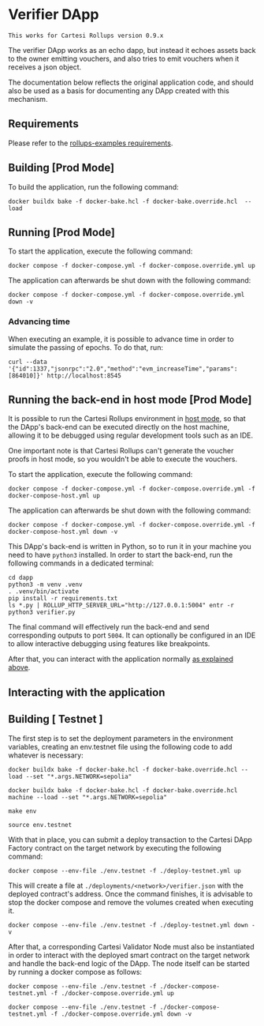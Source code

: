 # Verifier DApp

```
This works for Cartesi Rollups version 0.9.x
```

The verifier DApp works as an echo dapp, but instead it echoes assets back to the owner emitting vouchers, and also tries to emit vouchers when it receives a json object.

The documentation below reflects the original application code, and should also be used as a basis for documenting any DApp created with this mechanism.

## Requirements

Please refer to the [rollups-examples requirements](https://github.com/cartesi/rollups-examples/tree/main/README.md#requirements).

## Building [Prod Mode]

To build the application, run the following command:

```shell
docker buildx bake -f docker-bake.hcl -f docker-bake.override.hcl  --load
```

## Running [Prod Mode]

To start the application, execute the following command:

```shell
docker compose -f docker-compose.yml -f docker-compose.override.yml up
```

The application can afterwards be shut down with the following command:

```shell
docker compose -f docker-compose.yml -f docker-compose.override.yml down -v
```

### Advancing time

When executing an example, it is possible to advance time in order to simulate the passing of epochs. To do that, run:

```shell
curl --data '{"id":1337,"jsonrpc":"2.0","method":"evm_increaseTime","params":[864010]}' http://localhost:8545
```

## Running the back-end in host mode [Prod Mode]

It is possible to run the Cartesi Rollups environment in [host mode](https://github.com/cartesi/rollups-examples/tree/main/README.md#host-mode), so that the DApp's back-end can be executed directly on the host machine, allowing it to be debugged using regular development tools such as an IDE. 

One important note is that Cartesi Rollups can't generate the voucher proofs in host mode, so you wouldn't be able to execute the vouchers.

To start the application, execute the following command:
```shell
docker compose -f docker-compose.yml -f docker-compose.override.yml -f docker-compose-host.yml up
```

The application can afterwards be shut down with the following command:
```shell
docker compose -f docker-compose.yml -f docker-compose.override.yml -f docker-compose-host.yml down -v
```

This DApp's back-end is written in Python, so to run it in your machine you need to have `python3` installed.
In order to start the back-end, run the following commands in a dedicated terminal:

```shell
cd dapp
python3 -m venv .venv
. .venv/bin/activate
pip install -r requirements.txt
ls *.py | ROLLUP_HTTP_SERVER_URL="http://127.0.0.1:5004" entr -r python3 verifier.py
```

The final command will effectively run the back-end and send corresponding outputs to port `5004`.
It can optionally be configured in an IDE to allow interactive debugging using features like breakpoints.

After that, you can interact with the application normally [as explained above](#interacting-with-the-application).

## Interacting with the application



## Building [ Testnet ]

The first step is to set the deployment parameters in the environment variables, creating an env.testnet file using the following code to add whatever is necessary:


```shell
docker buildx bake -f docker-bake.hcl -f docker-bake.override.hcl --load --set "*.args.NETWORK=sepolia"
```

```shell
docker buildx bake -f docker-bake.hcl -f docker-bake.override.hcl machine --load --set "*.args.NETWORK=sepolia"
```

```shell
make env
```

```shell
source env.testnet
```

With that in place, you can submit a deploy transaction to the Cartesi DApp Factory contract on the target network by executing the following command:

```shell
docker compose --env-file ./env.testnet -f ./deploy-testnet.yml up
```

This will create a file at `./deployments/<network>/verifier.json` with the deployed contract's address.
Once the command finishes, it is advisable to stop the docker compose and remove the volumes created when executing it.

```shell
docker compose --env-file ./env.testnet -f ./deploy-testnet.yml down -v
```

After that, a corresponding Cartesi Validator Node must also be instantiated in order to interact with the deployed smart contract on the target network and handle the back-end logic of the DApp. The node itself can be started by running a docker compose as follows:

```shell
docker compose --env-file ./env.testnet -f ./docker-compose-testnet.yml -f ./docker-compose.override.yml up
```

```shell
docker compose --env-file ./env.testnet -f ./docker-compose-testnet.yml -f ./docker-compose.override.yml down -v
```
